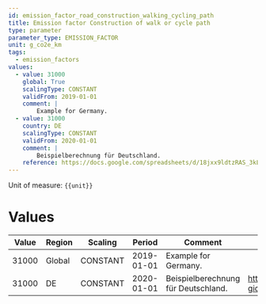 ```yaml
---
id: emission_factor_road_construction_walking_cycling_path
title: Emission factor Construction of walk or cycle path
type: parameter
parameter_type: EMISSION_FACTOR
unit: g_co2e_km
tags:
  - emission_factors
values:
  - value: 31000
    global: True
    scalingType: CONSTANT
    validFrom: 2019-01-01
    comment: |
        Example for Germany.
  - value: 31000
    country: DE
    scalingType: CONSTANT
    validFrom: 2020-01-01
    comment: |
        Beispielberechnung für Deutschland.
    reference: https://docs.google.com/spreadsheets/d/18jxx9ldtzRAS_3kLElHw4i08ZezHkrpsTGmeWVnsnEQ/edit?gid=1559945526#gid=1559945526
---
```



Unit of measure: `{{unit}}`


# Values


| Value | Region | Scaling | Period | Comment | Reference |
|-------|--------|---------|--------|---------|-----------|
| 31000 | Global | CONSTANT | 2019-01-01 | Example for Germany. |  |
| 31000 | DE | CONSTANT | 2020-01-01 | Beispielberechnung für Deutschland. | https://docs.google.com/spreadsheets/d/18jxx9ldtzRAS_3kLElHw4i08ZezHkrpsTGmeWVnsnEQ/edit?gid=1559945526#gid=1559945526 |


